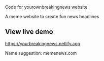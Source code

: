 Code for yourownbreakingnews website

A meme website to create fun news headlines

## View live demo
https://yourbreakingnews.netlify.app


Name suggestion:
memenews.com

